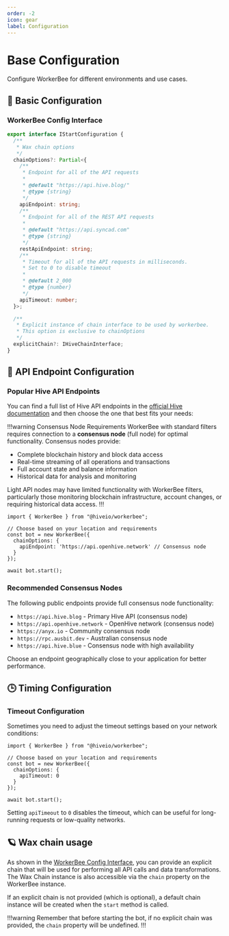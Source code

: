 ```yaml
---
order: -2
icon: gear
label: Configuration
---
```


# Base Configuration

Configure WorkerBee for different environments and use cases.

## :wrench: Basic Configuration

### WorkerBee Config Interface

```typescript
export interface IStartConfiguration {
  /**
   * Wax chain options
   */
  chainOptions?: Partial<{
    /**
     * Endpoint for all of the API requests
     *
     * @default "https://api.hive.blog/"
     * @type {string}
     */
    apiEndpoint: string;
    /**
     * Endpoint for all of the REST API requests
     *
     * @default "https://api.syncad.com"
     * @type {string}
     */
    restApiEndpoint: string;
    /**
     * Timeout for all of the API requests in milliseconds.
     * Set to 0 to disable timeout
     *
     * @default 2_000
     * @type {number}
     */
    apiTimeout: number;
  }>;

  /**
   * Explicit instance of chain interface to be used by workerbee.
   * This option is exclusive to chainOptions
   */
  explicitChain?: IHiveChainInterface;
}
```

## :satellite: API Endpoint Configuration

### Popular Hive API Endpoints

You can find a full list of Hive API endpoints in the [official Hive documentation](https://developers.hive.io/quickstart/#quickstart-hive-full-nodes)
and then choose the one that best fits your needs:

!!!warning Consensus Node Requirements
WorkerBee with standard filters requires connection to a **consensus node** (full node) for optimal functionality. Consensus nodes provide:

- Complete blockchain history and block data access
- Real-time streaming of all operations and transactions
- Full account state and balance information
- Historical data for analysis and monitoring

Light API nodes may have limited functionality with WorkerBee filters, particularly those monitoring blockchain infrastructure, account changes, or requiring historical data access.
!!!

```typescript:highlight="5-7"
import { WorkerBee } from "@hiveio/workerbee";

// Choose based on your location and requirements
const bot = new WorkerBee({
  chainOptions: {
    apiEndpoint: 'https://api.openhive.network' // Consensus node
  }
});

await bot.start();
```

### Recommended Consensus Nodes

The following public endpoints provide full consensus node functionality:

- `https://api.hive.blog` - Primary Hive API (consensus node)
- `https://api.openhive.network` - OpenHive network (consensus node)  
- `https://anyx.io` - Community consensus node
- `https://rpc.ausbit.dev` - Australian consensus node
- `https://api.hive.blue` - Consensus node with high availability

Choose an endpoint geographically close to your application for better performance.

## :clock3: Timing Configuration

### Timeout Configuration

Sometimes you need to adjust the timeout settings based on your network conditions:

```typescript:highlight="6"
import { WorkerBee } from "@hiveio/workerbee";

// Choose based on your location and requirements
const bot = new WorkerBee({
  chainOptions: {
    apiTimeout: 0
  }
});

await bot.start();
```

Setting `apiTimeout` to `0` disables the timeout, which can be useful for long-running requests or low-quality networks.

## :ringed_planet: Wax chain usage

As shown in the [WorkerBee Config Interface](#workerbee-config-interface), you can provide an explicit chain that will be used for performing all API calls and data transformations. The Wax Chain instance is also accessible via the `chain` property on the WorkerBee instance.

If an explicit chain is not provided (which is optional), a default chain instance will be created when the `start` method is called.

!!!warning
Remember that before starting the bot, if no explicit chain was provided, the `chain` property will be undefined.
!!!
